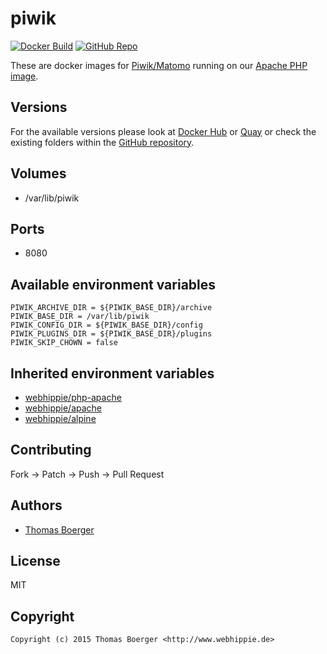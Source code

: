 # piwik

[![Docker Build](https://github.com/dockhippie/piwik/actions/workflows/docker.yml/badge.svg)](https://github.com/dockhippie/piwik/actions/workflows/docker.yml) [![GitHub Repo](https://img.shields.io/badge/github-repo-yellowgreen)](https://github.com/dockhippie/piwik)

These are docker images for [Piwik/Matomo][upstream] running on our
[Apache PHP image][parent].

## Versions

For the available versions please look at [Docker Hub][dockerhub] or
[Quay][quayio] or check the existing folders within the
[GitHub repository][github].

## Volumes

*  /var/lib/piwik

## Ports

*  8080

## Available environment variables

```console
PIWIK_ARCHIVE_DIR = ${PIWIK_BASE_DIR}/archive
PIWIK_BASE_DIR = /var/lib/piwik
PIWIK_CONFIG_DIR = ${PIWIK_BASE_DIR}/config
PIWIK_PLUGINS_DIR = ${PIWIK_BASE_DIR}/plugins
PIWIK_SKIP_CHOWN = false
```

## Inherited environment variables

*  [webhippie/php-apache](https://github.com/dockhippie/php-apache#available-environment-variables)
*  [webhippie/apache](https://github.com/dockhippie/apache#available-environment-variables)
*  [webhippie/alpine](https://github.com/dockhippie/alpine#available-environment-variables)

## Contributing

Fork -> Patch -> Push -> Pull Request

## Authors

*  [Thomas Boerger](https://github.com/tboerger)

## License

MIT

## Copyright

```console
Copyright (c) 2015 Thomas Boerger <http://www.webhippie.de>
```

[upstream]: https://matomo.org/
[parent]: https://github.com/dockhippie/php-apache
[dockerhub]: https://hub.docker.com/r/webhippie/piwik/tags
[quayio]: https://quay.io/repository/webhippie/piwik?tab=tags
[github]: https://github.com/dockhippie/piwik
